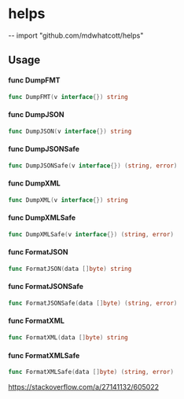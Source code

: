 # helps
--
    import "github.com/mdwhatcott/helps"


## Usage

#### func  DumpFMT

```go
func DumpFMT(v interface{}) string
```

#### func  DumpJSON

```go
func DumpJSON(v interface{}) string
```

#### func  DumpJSONSafe

```go
func DumpJSONSafe(v interface{}) (string, error)
```

#### func  DumpXML

```go
func DumpXML(v interface{}) string
```

#### func  DumpXMLSafe

```go
func DumpXMLSafe(v interface{}) (string, error)
```

#### func  FormatJSON

```go
func FormatJSON(data []byte) string
```

#### func  FormatJSONSafe

```go
func FormatJSONSafe(data []byte) (string, error)
```

#### func  FormatXML

```go
func FormatXML(data []byte) string
```

#### func  FormatXMLSafe

```go
func FormatXMLSafe(data []byte) (string, error)
```
https://stackoverflow.com/a/27141132/605022
